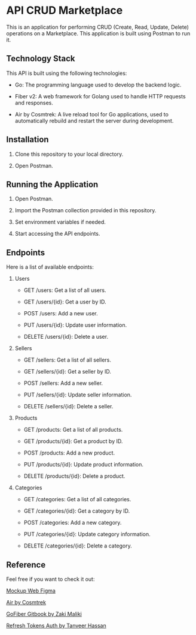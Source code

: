 # API CRUD Marketplace

This is an application for performing CRUD (Create, Read, Update, Delete) operations on a Marketplace. This application is built using Postman to run it.

## Technology Stack

This API is built using the following technologies:

- Go: The programming language used to develop the backend logic.

- Fiber v2: A web framework for Golang used to handle HTTP requests and responses.

- Air by Cosmtrek: A live reload tool for Go applications, used to automatically rebuild and restart the server during development.

## Installation

1. Clone this repository to your local directory.

2. Open Postman.

## Running the Application

1. Open Postman.

2. Import the Postman collection provided in this repository.

3. Set environment variables if needed.

4. Start accessing the API endpoints.

## Endpoints

Here is a list of available endpoints:

1. Users

   - GET /users: Get a list of all users.

   - GET /users/{id}: Get a user by ID.

   - POST /users: Add a new user.

   - PUT /users/{id}: Update user information.

   - DELETE /users/{id}: Delete a user.

2. Sellers

   - GET /sellers: Get a list of all sellers.

   - GET /sellers/{id}: Get a seller by ID.

   - POST /sellers: Add a new seller.

   - PUT /sellers/{id}: Update seller information.

   - DELETE /sellers/{id}: Delete a seller.

3. Products

   - GET /products: Get a list of all products.

   - GET /products/{id}: Get a product by ID.

   - POST /products: Add a new product.

   - PUT /products/{id}: Update product information.

   - DELETE /products/{id}: Delete a product.

4. Categories

   - GET /categories: Get a list of all categories.

   - GET /categories/{id}: Get a category by ID.

   - POST /categories: Add a new category.

   - PUT /categories/{id}: Update category information.

   - DELETE /categories/{id}: Delete a category.

## Reference

Feel free if you want to check it out:

[Mockup Web Figma](https://www.figma.com/design/F2wIb9WHG4kntUkbFC39OB/Mockup-Web?node-id=0-1&t=yXyuxr2edx3A68Wx-0)

[Air by Cosmtrek](https://github.com/cosmtrek/air)

[GoFiber Gitbook by Zaki Maliki](https://zakimaliki.gitbook.io/gofiber)

[Refresh Tokens Auth by Tanveer Hassan](https://medium.com/monstar-lab-bangladesh-engineering/jwt-auth-in-go-part-2-refresh-tokens-d334777ca8a0)
